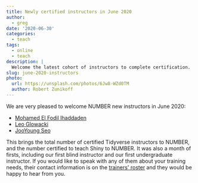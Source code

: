 ```yaml
---
title: Newly certified instructors in June 2020
author:
  - greg
date: '2020-06-30'
categories:
  - teach
tags:
  - online
  - teach
description: |
  Welcome the latest cohort of instructors to complete certification.
slug: june-2020-instructors
photo:
  url: https://unsplash.com/photos/6Jw8-WZd0TM
  author: Robert Zunikoff
---
```


We are very pleased to welcome NUMBER new instructors in June 2020:

-   [Mohamed El Fodil Ihaddaden](https://education.rstudio.com/trainers/people/ihaddaden+fodil/)
-   [Leo Glowacki](https://education.rstudio.com/trainers/people/glowacki+leo/)
-   [JooYoung Seo](https://education.rstudio.com/trainers/people/seo+jooyoung/)

This brings the total number of certified Tidyverse instructors to NUMBER,
and the number certified to teach Shiny to NUMBER.
It was also a month of firsts,
including our first blind instructor and our first undergraduate instructor.
If you would like to speak with any of them about your training needs,
their contact information is on the [trainers' roster](http://education.rstudio.com/trainers)
and they would be happy to hear from you.

